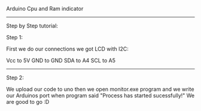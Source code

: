 Arduino Cpu and Ram indicator 

----------------------------------------------------------------------

Step by Step tutorial:

Step 1: 

First we do our connections we got LCD with I2C:

Vcc to 5V
GND to GND
SDA to A4
SCL to A5


-----------------------------------------------

Step 2:

We upload our code to uno then we open monitor.exe program and we write our Arduinos port when program said "Process has started sucessfully!" 
We are good to go :D

